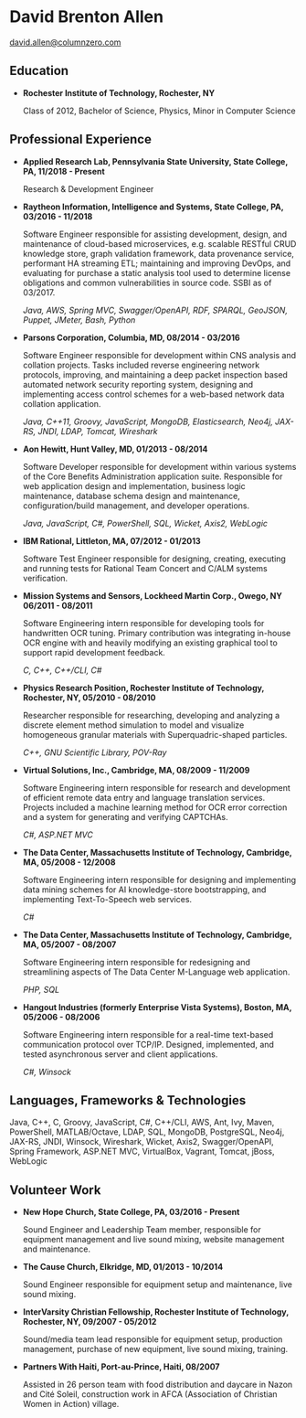 # David Brenton Allen

david.allen@columnzero.com

## Education

* **Rochester Institute of Technology, Rochester, NY**

    Class of 2012, Bachelor of Science, Physics, Minor in Computer Science

## Professional Experience

* **Applied Research Lab, Pennsylvania State University, State College, PA, 11/2018 - Present**

    Research & Development Engineer

* **Raytheon Information, Intelligence and Systems, State College, PA, 03/2016 - 11/2018**

    Software Engineer responsible for assisting development, design, and maintenance of cloud-based microservices, e.g. scalable RESTful CRUD knowledge store, graph validation framework, data provenance service, performant HA streaming ETL; maintaining and improving DevOps, and evaluating for purchase a static analysis tool used to determine license obligations and common vulnerabilities in source code. SSBI as of 03/2017.

    *Java, AWS, Spring MVC, Swagger/OpenAPI, RDF, SPARQL, GeoJSON, Puppet, JMeter, Bash, Python*

* **Parsons Corporation, Columbia, MD, 08/2014 - 03/2016**

    Software Engineer responsible for development within CNS analysis and collation projects. Tasks included reverse engineering network protocols, improving, and maintaining a deep packet inspection based automated network security reporting system, designing and implementing access control schemes for a web-based network data collation application.

    *Java, C++11, Groovy, JavaScript, MongoDB, Elasticsearch, Neo4j, JAX-RS, JNDI, LDAP, Tomcat, Wireshark*

* **Aon Hewitt, Hunt Valley, MD, 01/2013 - 08/2014**

    Software Developer responsible for development within various systems of the Core Benefits Administration application suite. Responsible for web application design and implementation, business logic maintenance, database schema design and maintenance, configuration/build management, and developer operations.

    *Java, JavaScript, C#, PowerShell, SQL, Wicket, Axis2, WebLogic*

* **IBM Rational, Littleton, MA, 07/2012 - 01/2013**

    Software Test Engineer responsible for designing, creating, executing and running tests for Rational Team Concert and C/ALM systems verification.

* **Mission Systems and Sensors, Lockheed Martin Corp., Owego, NY    06/2011 - 08/2011**

    Software Engineering intern responsible for developing tools for handwritten OCR tuning. Primary contribution was integrating in-house OCR engine with and heavily modifying an existing graphical tool to support rapid development feedback.

    *C, C++, C++/CLI, C#*

* **Physics Research Position, Rochester Institute of Technology, Rochester, NY, 05/2010 - 08/2010**

    Researcher responsible for researching, developing and analyzing a discrete element method simulation to model and visualize homogeneous granular materials with Superquadric-shaped particles.

    *C++, GNU Scientific Library, POV-Ray*

* **Virtual Solutions, Inc., Cambridge, MA, 08/2009 - 11/2009**

    Software Engineering intern responsible for research and development of efficient remote data entry and language translation services. Projects included a machine learning method for OCR error correction and a system for generating and verifying CAPTCHAs.

    *C#, ASP.NET MVC*

* **The Data Center, Massachusetts Institute of Technology, Cambridge, MA, 05/2008 - 12/2008**

    Software Engineering intern responsible for designing and implementing data mining schemes for AI knowledge-store bootstrapping, and implementing Text-To-Speech web services.

    *C#*

* **The Data Center, Massachusetts Institute of Technology, Cambridge, MA, 05/2007 - 08/2007**

    Software Engineering intern responsible for redesigning and streamlining aspects of The Data Center M-Language web application.

    *PHP, SQL*

* **Hangout Industries (formerly Enterprise Vista Systems), Boston, MA, 05/2006 - 08/2006**

    Software Engineering intern responsible for a real-time text-based communication protocol over TCP/IP. Designed, implemented, and tested asynchronous server and client applications.

    *C#, Winsock*

## Languages, Frameworks & Technologies

Java, C++, C, Groovy, JavaScript, C#, C++/CLI, AWS, Ant, Ivy, Maven, PowerShell, MATLAB/Octave, LDAP, SQL, MongoDB, PostgreSQL, Neo4j, JAX-RS, JNDI, Winsock, Wireshark, Wicket, Axis2, Swagger/OpenAPI, Spring Framework, ASP.[]()NET MVC, VirtualBox, Vagrant, Tomcat, jBoss, WebLogic

## Volunteer Work

* **New Hope Church, State College, PA, 03/2016 - Present**

    Sound Engineer and Leadership Team member, responsible for equipment management and live sound mixing, website management and maintenance.

* **The Cause Church, Elkridge, MD, 01/2013 - 10/2014**

    Sound Engineer responsible for equipment setup and maintenance, live sound mixing.

* **InterVarsity Christian Fellowship, Rochester Institute of Technology, Rochester, NY, 09/2007 - 05/2012**

    Sound/media team lead responsible for equipment setup, production management, purchase of new equipment, live sound mixing, training.

* **Partners With Haiti, Port-au-Prince, Haiti, 08/2007**

    Assisted in 26 person team with food distribution and daycare in Nazon and Cité Soleil, construction work in AFCA (Association of Christian Women in Action) village.
